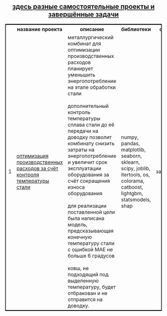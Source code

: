 <center>
  <h2>
    <a href="#">
      здесь разные самостоятельные проекты и завершённые задачи 
    </a>
  </h1>
</center>

<table style="border: 2px double;">
  <tr>
    <th></th>
    <th>название проекта</th>
    <th>описание</th>
    <th>библиотеки</th>
    <th>статус</th>
  </tr>
  <tr>
    <td>
      1
    </td>
    <td>
      <a href="https://github.com/myshasolin/pet_projects/tree/main/optimization_of_production_costs">
        оптимизация производственных расходов за счёт контроля температуры стали
      </a>
    </td>
    <td>
      металлургический комбинат для оптимизации производственных расходов планирует уменьшить энергопотребление на этапе обработки стали<br><br>дополнительный контроль температуры сплава стали до её передачи на доводку позволит комбинату снизить затраты на энергопотребление и увеличит срок эксплуатации оборудования за счёт сокращения износа оборудования<br><br>для реализации поставленной цели была написана модель, предсказывающая конечную температуру стали с ошибкой MAE не больше 6 градусов<br><br>ковш, не подходящий под выделенную температуру, будет отбракован и не отправится на доводку.
    </td>
    <td>
      numpy, pandas, matplotlib, seaborn, sklearn, scipy, joblib, itertools, os, colorama, catboost, lightgbm, statsmodels, shap
    </td>
    <td>
      завершён
    </td>
  </tr>

</table>
